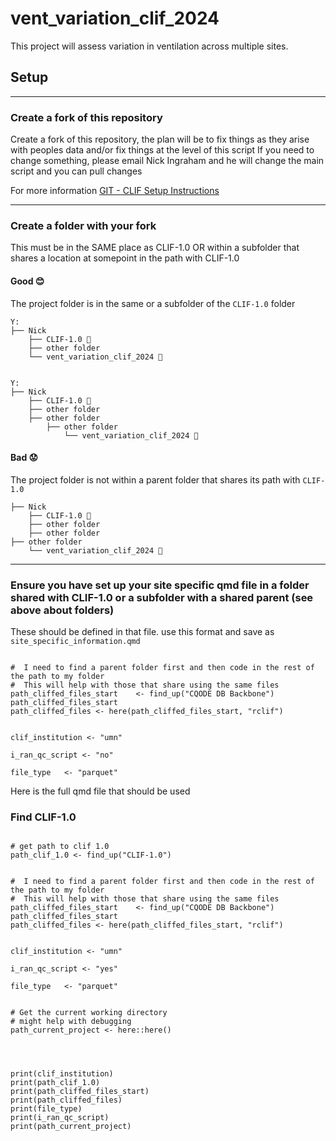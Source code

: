 # vent_variation_clif_2024

This project will assess variation in ventilation across multiple sites.

## Setup

------------------------------------------------------------------------

### Create a fork of this repository

Create a fork of this repository, the plan will be to fix things as they arise with peoples data and/or fix things at the level of this script If you need to change something, please email Nick Ingraham and he will change the main script and you can pull changes

For more information [GIT - CLIF Setup Instructions](https://kaveric.github.io/clif-consortium/posts/github-clif/)



------------------------------------------------------------------------

### Create a folder with your fork

This must be in the SAME place as CLIF-1.0 OR within a subfolder that shares a location at somepoint in the path with CLIF-1.0

#### Good 😊

The project folder is in the same or a subfolder of the `CLIF-1.0` folder

```         
Y:
├── Nick
    ├── CLIF-1.0 📁
    ├── other folder
    └── vent_variation_clif_2024 📁


Y:
├── Nick
    ├── CLIF-1.0 📁
    ├── other folder
    ├── other folder
        ├── other folder
            └── vent_variation_clif_2024 📁
```

#### Bad 😟

The project folder is not within a parent folder that shares its path with `CLIF-1.0`

```         
├── Nick 
    ├── CLIF-1.0 📁
    ├── other folder
    ├── other folder
├── other folder
    └── vent_variation_clif_2024 📁
```

------------------------------------------------------------------------

### Ensure you have set up your site specific qmd file in a folder shared with CLIF-1.0 or a subfolder with a shared parent (see above about folders)

These should be defined in that file. use this format and save as `site_specific_information.qmd`

```{r}

#  I need to find a parent folder first and then code in the rest of the path to my folder
#  This will help with those that share using the same files
path_cliffed_files_start	<- find_up("CQODE DB Backbone")
path_cliffed_files_start
path_cliffed_files <- here(path_cliffed_files_start, "rclif")


clif_institution <- "umn"

i_ran_qc_script <- "no"

file_type	<- "parquet"

```

Here is the full qmd file that should be used


### Find CLIF-1.0
```{r}

# get path to clif 1.0
path_clif_1.0 <- find_up("CLIF-1.0")


#  I need to find a parent folder first and then code in the rest of the path to my folder
#  This will help with those that share using the same files
path_cliffed_files_start	<- find_up("CQODE DB Backbone")
path_cliffed_files_start
path_cliffed_files <- here(path_cliffed_files_start, "rclif")


clif_institution <- "umn"

i_ran_qc_script <- "yes"

file_type	<- "parquet"


# Get the current working directory
# might help with debugging 
path_current_project <- here::here()




print(clif_institution)
print(path_clif_1.0)
print(path_cliffed_files_start)
print(path_cliffed_files)
print(file_type) 
print(i_ran_qc_script) 
print(path_current_project) 

```
